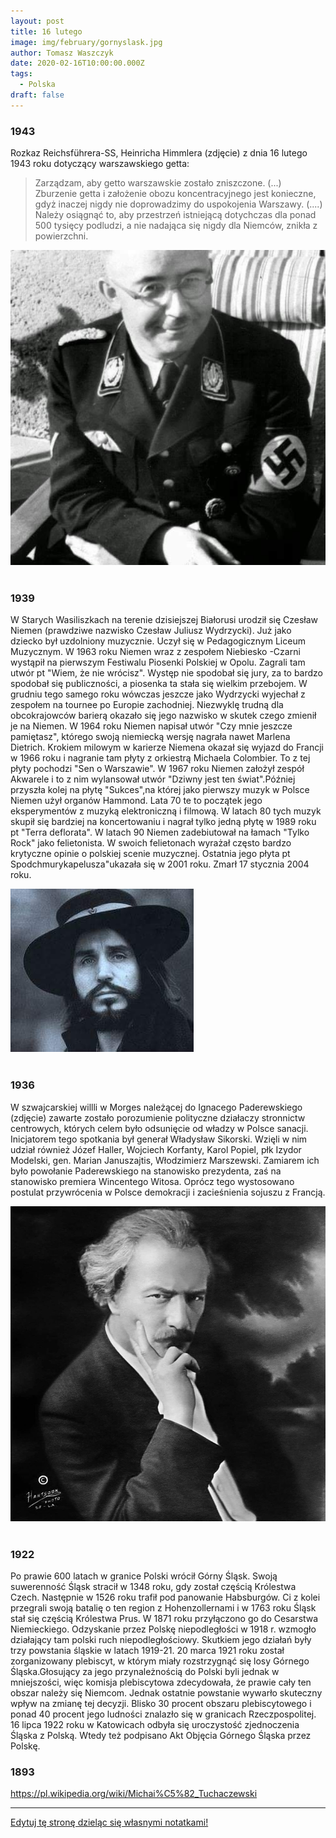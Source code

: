 ```yaml
---
layout: post
title: 16 lutego
image: img/february/gornyslask.jpg
author: Tomasz Waszczyk
date: 2020-02-16T10:00:00.000Z
tags:
  - Polska
draft: false
---
```


### 1943

Rozkaz Reichsführera-SS, Heinricha Himmlera (zdjęcie) z dnia 16 lutego 1943 roku dotyczący warszawskiego getta:
>Zarządzam, aby getto warszawskie zostało zniszczone. (...) Zburzenie getta i założenie obozu koncentracyjnego jest konieczne, gdyż inaczej nigdy nie doprowadzimy do uspokojenia Warszawy. (....) Należy osiągnąć to, aby przestrzeń istniejącą dotychczas dla ponad 500 tysięcy podludzi, a nie nadająca się nigdy dla Niemców, znikła z powierzchni.

<img src="./img/february/himmler.jpg"/><br><br>

### 1939

W Starych Wasiliszkach na terenie dzisiejszej Białorusi urodził się Czesław Niemen (prawdziwe nazwisko Czesław Juliusz Wydrzycki).
Już jako dziecko był uzdolniony muzycznie. Uczył się w Pedagogicznym Liceum Muzycznym.
W 1963 roku Niemen wraz z zespołem Niebiesko -Czarni wystąpił na pierwszym Festiwalu Piosenki Polskiej w Opolu. Zagrali tam utwór pt "Wiem, że nie wrócisz". Występ nie spodobał się jury, za to bardzo spodobał się publiczności, a piosenka ta stała się wielkim przebojem. W grudniu tego samego roku wówczas jeszcze jako Wydrzycki wyjechał z zespołem na tournee po Europie zachodniej. Niezwyklę trudną dla obcokrajowców barierą okazało się jego nazwisko w skutek czego zmienił je na Niemen.
W 1964 roku Niemen napisał utwór "Czy mnie jeszcze pamiętasz", którego swoją niemiecką wersję nagrała nawet Marlena Dietrich.
Krokiem milowym w karierze Niemena okazał się wyjazd do Francji w 1966 roku i nagranie tam płyty z orkiestrą Michaela Colombier. To z tej płyty pochodzi "Sen o Warszawie".
W 1967 roku Niemen założył zespół Akwarele i to z nim wylansował utwór "Dziwny jest ten świat".Później przyszła kolej na płytę "Sukces",na której jako pierwszy muzyk w Polsce Niemen użył organów Hammond.
Lata 70 te to początek jego eksperymentów z muzyką elektroniczną i filmową. W latach 80 tych muzyk skupił się bardziej na koncertowaniu i nagrał tylko jedną płytę w 1989 roku pt "Terra deflorata". W latach 90 Niemen zadebiutował na łamach "Tylko Rock" jako felietonista. W swoich felietonach wyrażał często bardzo krytyczne opinie o polskiej scenie muzycznej.
Ostatnia jego płyta pt Spodchmurykapelusza"ukazała się w 2001 roku. Zmarł 17 stycznia 2004 roku.

<img src="./img/february/wydrzycki.jpg"/><br><br>

### 1936

W szwajcarskiej willli w Morges należącej do Ignacego Paderewskiego (zdjęcie) zawarte zostało porozumienie polityczne działaczy stronnictw centrowych, których celem było odsunięcie od władzy w Polsce sanacji. Inicjatorem tego spotkania był generał Władysław Sikorski. Wzięli w nim udział również Józef Haller, Wojciech Korfanty, Karol Popiel, płk Izydor Modelski, gen. Marian Januszajtis, Włodzimierz Marszewski.
Zamiarem ich było powołanie Paderewskiego na stanowisko prezydenta, zaś na stanowisko premiera Wincentego Witosa. Oprócz tego wystosowano postulat przywrócenia w Polsce demokracji i zacieśnienia sojuszu z Francją.

<img src="./img/february/paderewski.jpg"/><br><br>

### 1922

Po prawie 600 latach w granice Polski wrócił Górny Śląsk. Swoją suwerenność Śląsk stracił w 1348 roku, gdy został częścią Królestwa Czech. Następnie w 1526 roku trafił pod panowanie Habsburgów. Ci z kolei przegrali swoją batalię o ten region z Hohenzollernami i w 1763 roku Śląsk stał się częścią Królestwa Prus. W 1871 roku przyłączono go do Cesarstwa Niemieckiego.
Odzyskanie przez Polskę niepodległości w 1918 r. wzmogło działający tam polski ruch niepodległościowy. Skutkiem jego działań były trzy powstania śląskie w latach 1919-21.
20 marca 1921 roku został zorganizowany plebiscyt, w którym miały rozstrzygnąć się losy Górnego Śląska.Głosujący za jego przynależnością do Polski byli jednak w mniejszości, więc komisja plebiscytowa zdecydowała, że prawie cały ten obszar należy się Niemcom. Jednak ostatnie powstanie wywarło skuteczny wpływ na zmianę tej decyzji. Blisko 30 procent obszaru plebiscytowego i ponad 40 procent jego ludności znalazło się w granicach Rzeczpospolitej.
16 lipca 1922 roku w Katowicach odbyła się uroczystość zjednoczenia Śląska z Polską. Wtedy też podpisano Akt Objęcia Górnego Śląska przez Polskę.

### 1893

https://pl.wikipedia.org/wiki/Michai%C5%82_Tuchaczewski

---

<a href="https://github.com/TomaszWaszczyk/historia.waszczyk.com/edit/master/src/content/february-16.md" target="_blank">Edytuj tę stronę dzieląc się własnymi notatkami!</a>
